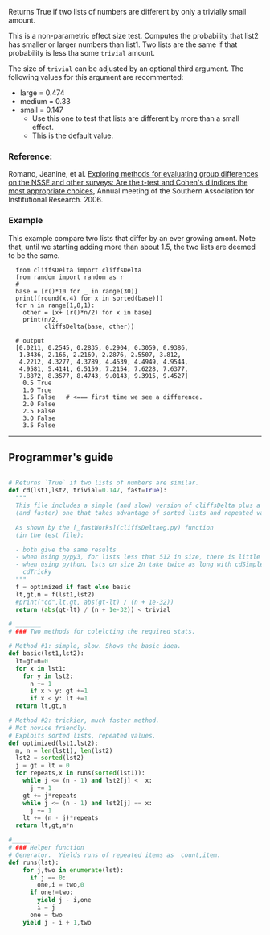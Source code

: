 
Returns True if two lists of numbers are different by only a trivially small amount.

This is a non-parametric effect size test. Computes the probability that list2 has smaller
or larger numbers than list1. Two lists are the same if that probability is less
tha some `trivial` amount.

The size of `trivial` can be adjusted by an optional third argument.
The following values for this argument are recommented:

- large  = 0.474
- medium = 0.33
- small  = 0.147 
     - Use this one to test that lists are different by more than a small effect.
     - This is the default value.
 

### Reference:

Romano, Jeanine, et al. [Exploring methods for evaluating group differences on
the NSSE and other surveys: Are the t-test and Cohen's d indices the most
appropriate
choices](http://www.coedu.usf.edu/main/departments/me/documents/methodsforevaluatinggroup.pdf),
Annual meeting of the Southern Association for Institutional Research. 2006.


### Example

This example compare two lists that differ by an ever growing amont.
Note that, until we starting adding more than about 1.5, the two
lists are deemed to be the same.

      from cliffsDelta import cliffsDelta
      from random import random as r
      #
      base = [r()*10 for _ in range(30)]
      print([round(x,4) for x in sorted(base)])
      for n in range(1,8,1):
        other = [x+ (r()*n/2) for x in base]
        print(n/2, 
              cliffsDelta(base, other))

      # output
      [0.0211, 0.2545, 0.2835, 0.2904, 0.3059, 0.9386, 
       1.3436, 2.166, 2.2169, 2.2876, 2.5507, 3.812, 
       4.2212, 4.3277, 4.3789, 4.4539, 4.4949, 4.9544, 
       4.9581, 5.4141, 6.5159, 7.2154, 7.6228, 7.6377, 
       7.8872, 8.3577, 8.4743, 9.0143, 9.3915, 9.4527]
        0.5 True   
        1.0 True
        1.5 False   # <=== first time we see a difference.
        2.0 False
        2.5 False
        3.0 False
        3.5 False


______
## Programmer's guide
```python

# Returns `True` if two lists of numbers are similar.
def cd(lst1,lst2, trivial=0.147, fast=True):
  """
  This file includes a simple (and slow) version of cliffsDelta plus a trickier
  (and faster) one that takes advantage of sorted lists and repeated values.

  As shown by the [_fastWorks](cliffsDeltaeg.py) function 
  (in the test file):

  - both give the same results
  - when using pypy3, for lists less that 512 in size, there is little difference.
  - when using python, lsts on size 2n take twice as long with cdSimple than with
    cdTricky
  """
  f = optimized if fast else basic
  lt,gt,n = f(lst1,lst2)
  #print("cd",lt,gt, abs(gt-lt) / (n + 1e-32))
  return (abs(gt-lt) / (n + 1e-32)) < trivial

# _______
# ### Two methods for colelcting the required stats.

# Method #1: simple, slow. Shows the basic idea.
def basic(lst1,lst2):
  lt=gt=n=0
  for x in lst1:
    for y in lst2:
      n += 1
      if x > y: gt +=1
      if x < y: lt +=1
  return lt,gt,n

# Method #2: trickier, much faster method.
# Not novice friendly.
# Exploits sorted lists, repeated values.
def optimized(lst1,lst2):  
  m, n = len(lst1), len(lst2)
  lst2 = sorted(lst2)
  j = gt = lt = 0
  for repeats,x in runs(sorted(lst1)):
    while j <= (n - 1) and lst2[j] <  x: 
      j += 1
    gt += j*repeats
    while j <= (n - 1) and lst2[j] == x: 
      j += 1
    lt += (n - j)*repeats
  return lt,gt,m*n

#_____
# ### Helper function
# Generator.  Yields runs of repeated items as  count,item.
def runs(lst): 
    for j,two in enumerate(lst):
      if j == 0:
        one,i = two,0
      if one!=two:
        yield j - i,one
        i = j
      one = two
    yield j - i + 1,two
```

